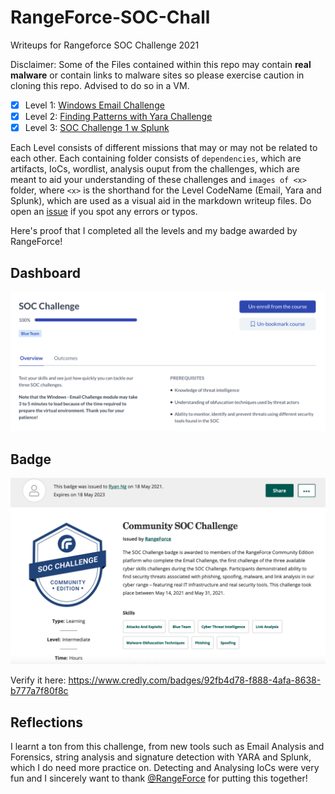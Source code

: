 # RangeForce-SOC-Chall
Writeups for Rangeforce SOC Challenge 2021

Disclaimer: Some of the Files contained within this repo may contain **real malware** or contain links to malware sites so please exercise caution in cloning this repo. Advised to do so in a VM.

- [x] Level 1: [Windows Email Challenge](https://github.com/RyanNgCT/RangeForce-SOC-Chall/blob/main/Email/Email.md)
- [x] Level 2: [Finding Patterns with Yara Challenge](https://github.com/RyanNgCT/RangeForce-SOC-Chall/blob/main/YARA/yara.md)
- [x] Level 3: [SOC Challenge 1 w Splunk](https://github.com/RyanNgCT/RangeForce-SOC-Chall/blob/main/Splunk/splunk.md)

Each Level consists of different missions that may or may not be related to each other. Each containing folder consists of `dependencies`, which are artifacts, IoCs, wordlist, analysis ouput from the challenges, which are meant to aid your understanding of these challenges and `images of <x>` folder, where `<x>` is the shorthand for the Level CodeName (Email, Yara and Splunk), which are used as a visual aid in the markdown writeup files. Do open an [issue](https://github.com/RyanNgCT/RangeForce-SOC-Chall/issues) if you spot any errors or typos.

Here's proof that I completed all the levels and my badge awarded by RangeForce!

## Dashboard

![img](https://github.com/RyanNgCT/RangeForce-SOC-Chall/blob/main/DONE_YAY!.png)


## Badge

![img](https://github.com/RyanNgCT/RangeForce-SOC-Chall/blob/main/SOC%20Challenge%20Badge.png)

Verify it here: https://www.credly.com/badges/92fb4d78-f888-4afa-8638-b777a7f80f8c

## Reflections

I learnt a ton from this challenge, from new tools such as Email Analysis and Forensics, string analysis and signature detection with YARA and Splunk, which I do need more practice on. Detecting and Analysing IoCs were very fun and I sincerely want to thank [@RangeForce](https://github.com/RangeForce) for putting this together!
